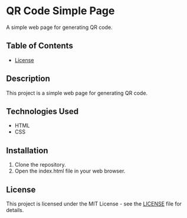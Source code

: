 # QR Code Simple Page

A simple web page for generating QR code.

## Table of Contents

- [License](#license)

## Description

This project is a simple web page for generating QR code.

## Technologies Used

- HTML
- CSS

## Installation

1. Clone the repository.
2. Open the index.html file in your web browser.

## License

This project is licensed under the MIT License - see the [LICENSE](LICENSE) file for details.
